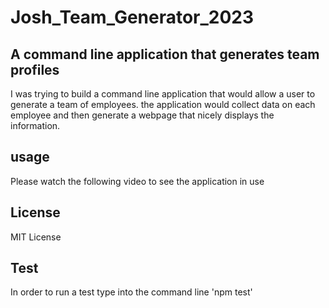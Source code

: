 # Josh_Team_Generator_2023

## A command line application that generates team profiles

I was trying to build a command line application that would allow a user to generate a team of employees.
the application would collect data on each employee and then generate a webpage that nicely displays the information.

## usage
Please watch the following video to see the application in use

## License
MIT License

## Test
In order to run a test type into the command line 'npm test'
